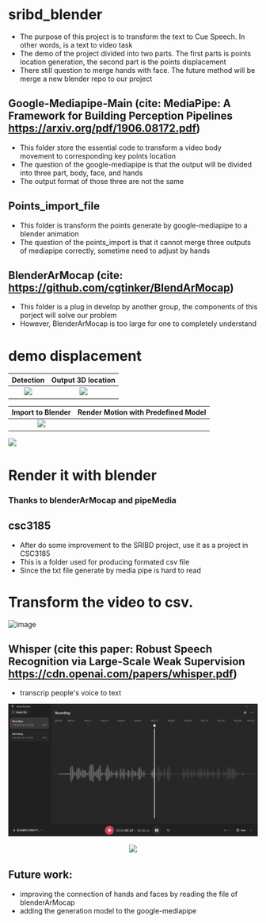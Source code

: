 # sribd_blender
- The purpose of this project is to transform the text to Cue Speech. In other words, is a text to video task
- The demo of the project divided into two parts. The first parts is points location generation, the second part is the points displacement
- There still question to merge hands with face. The future method will be merge a new blender repo to our project

## Google-Mediapipe-Main (cite: MediaPipe: A Framework for Building Perception Pipelines  https://arxiv.org/pdf/1906.08172.pdf)
- This folder store the essential code to transform a video body movement to corresponding key points location
- The question of the google-mediapipe is that the output will be divided into three part, body, face, and hands
- The output format of those three are not the same

## Points_import_file
- This folder is transform the points generate by google-mediapipe to a blender animation
- The question of the points_import is that it cannot merge three outputs of mediapipe correctly, sometime need to adjust by hands

## BlenderArMocap (cite: https://github.com/cgtinker/BlendArMocap)
- This folder is a plug in develop by another group, the components of this porject will solve our problem
- However, BlenderArMocap is too large for one to completely understand

# demo displacement


Detection             |  Output 3D location
:-------------------------:|:-------------------------:
<img src = "https://user-images.githubusercontent.com/88835096/185556550-effee91e-0cc3-4219-95cb-d133c749b9a6.png">  |   <img src = "https://user-images.githubusercontent.com/88835096/185556691-7a6265b1-2f60-4584-beed-c31d8d5b751b.png">


Import to Blender | Render Motion with Predefined Model
:-------------------------:|:-------------------------:
 <img src = "https://user-images.githubusercontent.com/88835096/185556920-0608db8d-5fcc-48e8-92bf-9869f112534c.png"> |
 <img src = "https://user-images.githubusercontent.com/88835096/185557074-d71429bc-546c-4d25-9d9d-44249ff3fc97.png">


# Render it with blender

### Thanks to blenderArMocap and pipeMedia

## csc3185
- After do some improvement to the SRIBD project, use it as a project in CSC3185
- This is a folder used for producing formated csv file
- Since the txt file generate by media pipe is hard to read
# Transform the video to csv.
![image](https://user-images.githubusercontent.com/88835096/199153540-8d9b489e-08e7-4e7d-902b-9409d9266527.png)



## Whisper (cite this paper: Robust Speech Recognition via Large-Scale Weak Supervision https://cdn.openai.com/papers/whisper.pdf)
- transcrip people's voice to text
<p align= "center">
  <img src = "image/mp3.jpg" />
 </p>
 <p align= "center">
  <img src = "https://user-images.githubusercontent.com/88835096/199153858-799ffe9b-d7b1-4abf-b077-4bd0f4b0f571.png" />
 </p>


## Future work:
- improving the connection of hands and faces by reading the file of blenderArMocap
- adding the generation model to the google-mediapipe

